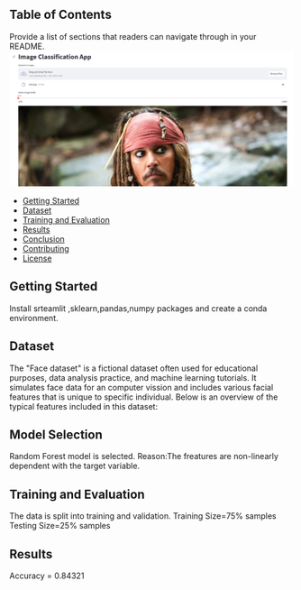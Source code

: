 ## Table of Contents
Provide a list of sections that readers can navigate through in your README.
![](https://github.com/V3nkatesh94/Gender-Image-Classification/blob/main/image.png)

- [Getting Started](#getting-started)
- [Dataset](#dataset)
- [Training and Evaluation](#training-and-evaluation)
- [Results](#results)
- [Conclusion](#conclusion)
- [Contributing](#contributing)
- [License](#license)

## Getting Started
Install srteamlit ,sklearn,pandas,numpy packages and create a conda environment.

## Dataset
The "Face dataset" is a fictional dataset often used for educational purposes, data analysis practice, and machine learning tutorials. It simulates face data for an computer vission and includes various facial features that is unique to specific individual. Below is an overview of the typical features included in this dataset:

## Model Selection
Random Forest model is selected.
Reason:The freatures are non-linearly dependent with the target variable.

## Training and Evaluation
The data is split into training and validation.
Training Size=75% samples
Testing Size=25% samples

## Results
Accuracy = 0.84321
